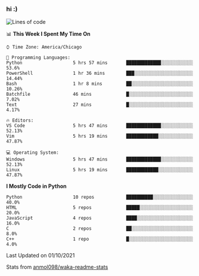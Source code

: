 ### hi :)

<!--START_SECTION:waka-->
![Lines of code](https://img.shields.io/badge/From%20Hello%20World%20I%27ve%20Written-886135%20lines%20of%20code-blue)

📊 **This Week I Spent My Time On** 

```text
⌚︎ Time Zone: America/Chicago

💬 Programming Languages: 
Python                   5 hrs 57 mins       █████████████░░░░░░░░░░░░   53.6% 
PowerShell               1 hr 36 mins        ███░░░░░░░░░░░░░░░░░░░░░░   14.44% 
Bash                     1 hr 8 mins         ██░░░░░░░░░░░░░░░░░░░░░░░   10.26% 
Batchfile                46 mins             █░░░░░░░░░░░░░░░░░░░░░░░░   7.02% 
Text                     27 mins             █░░░░░░░░░░░░░░░░░░░░░░░░   4.17%

🔥 Editors: 
VS Code                  5 hrs 47 mins       █████████████░░░░░░░░░░░░   52.13% 
Vim                      5 hrs 19 mins       ████████████░░░░░░░░░░░░░   47.87%

💻 Operating System: 
Windows                  5 hrs 47 mins       █████████████░░░░░░░░░░░░   52.13% 
Linux                    5 hrs 19 mins       ████████████░░░░░░░░░░░░░   47.87%

```

**I Mostly Code in Python** 

```text
Python                   10 repos            ██████████░░░░░░░░░░░░░░░   40.0% 
HTML                     5 repos             █████░░░░░░░░░░░░░░░░░░░░   20.0% 
JavaScript               4 repos             ████░░░░░░░░░░░░░░░░░░░░░   16.0% 
C                        2 repos             ██░░░░░░░░░░░░░░░░░░░░░░░   8.0% 
C++                      1 repo              █░░░░░░░░░░░░░░░░░░░░░░░░   4.0%

```



 Last Updated on 01/10/2021
<!--END_SECTION:waka-->

Stats from [anmol098/waka-readme-stats](https://github.com/anmol098/waka-readme-stats)